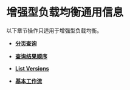 # 增强型负载均衡通用信息<a name="ZH-CN_TOPIC_0109430487"></a>

以下章节操作只适用于增强型负载均衡。

-   **[分页查询](分页查询-84.md)**  

-   **[查询结果顺序](查询结果顺序.md)**  

-   **[List Versions](List-Versions.md)**  

-   **[基本工作流](基本工作流.md)**  


